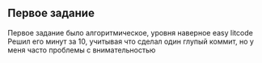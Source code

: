 ## Первое задание
Первое задание было алгоритмическое, уровня наверное easy litcode
Решил его минут за 10, учитывая что сделал один глупый коммит, но у меня часто проблемы с внимательностью